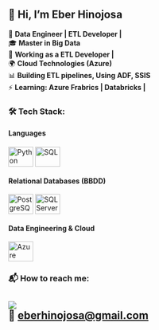 ## 👋 Hi, I’m Eber Hinojosa

🚀 **Data Engineer | ETL Developer |**  
🎓 **Master in Big Data**  
🏢 **Working as a ETL Developer |**  
🌍 **Cloud Technologies (Azure)**  
📊 **Building ETL pipelines, Using ADF, SSIS**  
⚡ **Learning: Azure Frabrics | Databricks |**  

### 🛠️ Tech Stack:

#### **Languages**  
<div>
  <img align="center" alt="Python" height="40" width="50" src="https://cdn.jsdelivr.net/gh/devicons/devicon/icons/python/python-original.svg">
  <img align="center" alt="SQL" height="40" width="50" src="https://cdn.jsdelivr.net/gh/devicons/devicon/icons/sqldeveloper/sqldeveloper-original.svg">
 </div>

#### **Relational Databases (BBDD)**  
<div>
  <img align="center" alt="PostgreSQL" height="40" width="50" src="https://cdn.jsdelivr.net/gh/devicons/devicon/icons/postgresql/postgresql-original.svg">
  <img align="center" alt="SQL Server" height="40" width="50" src="https://cdn.jsdelivr.net/gh/devicons/devicon/icons/microsoftsqlserver/microsoftsqlserver-plain.svg">
</div>


#### **Data Engineering & Cloud**  
<div>
  <img align="center" alt="Azure" height="40" width="50" src="https://cdn.jsdelivr.net/gh/devicons/devicon/icons/azure/azure-original.svg">
 </div>

### 📬 How to reach me:
<a href="https://www.linkedin.com/in/eber-jonathan-hinojosa-52304656/" target="_blank"><img src="https://img.shields.io/badge/-LinkedIn-%230077B5?style=for-the-badge&logo=linkedin&logoColor=white" target="_blank"></a>  
📧 eberhinojosa@gmail.com 
---

